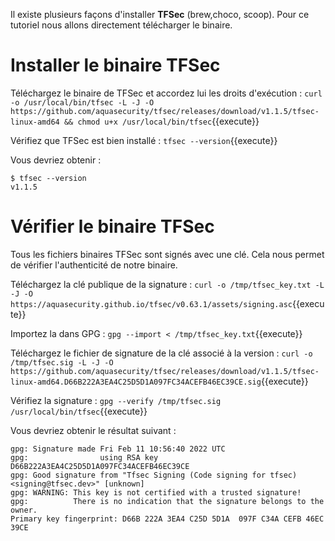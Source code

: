 Il existe plusieurs façons d'installer **TFSec** (brew,choco, scoop). Pour ce tutoriel nous allons directement télécharger le binaire.

# Installer le binaire TFSec

Téléchargez le binaire de TFSec et accordez lui les droits d'exécution :
`curl -o /usr/local/bin/tfsec -L -J -O https://github.com/aquasecurity/tfsec/releases/download/v1.1.5/tfsec-linux-amd64 && chmod u+x /usr/local/bin/tfsec`{{execute}}

Vérifiez que TFSec est bien installé :
`tfsec --version`{{execute}}

Vous devriez obtenir :
```
$ tfsec --version
v1.1.5
```

# Vérifier le binaire TFSec

Tous les fichiers binaires TFSec sont signés avec une clé. Cela nous permet de vérifier l'authenticité de notre binaire.

Téléchargez la clé publique de la signature :
`curl -o /tmp/tfsec_key.txt -L -J -O https://aquasecurity.github.io/tfsec/v0.63.1/assets/signing.asc`{{execute}}

Importez la dans GPG :
`gpg --import < /tmp/tfsec_key.txt`{{execute}}

Téléchargez le fichier de signature de la clé associé à la version :
`curl -o /tmp/tfsec.sig -L -J -O https://github.com/aquasecurity/tfsec/releases/download/v1.1.5/tfsec-linux-amd64.D66B222A3EA4C25D5D1A097FC34ACEFB46EC39CE.sig`{{execute}}

Vérifiez la signature :
`gpg --verify /tmp/tfsec.sig /usr/local/bin/tfsec`{{execute}}

Vous devriez obtenir le résultat suivant :

```
gpg: Signature made Fri Feb 11 10:56:40 2022 UTC
gpg:                using RSA key D66B222A3EA4C25D5D1A097FC34ACEFB46EC39CE
gpg: Good signature from "Tfsec Signing (Code signing for tfsec) <signing@tfsec.dev>" [unknown]
gpg: WARNING: This key is not certified with a trusted signature!
gpg:          There is no indication that the signature belongs to the owner.
Primary key fingerprint: D66B 222A 3EA4 C25D 5D1A  097F C34A CEFB 46EC 39CE
```
